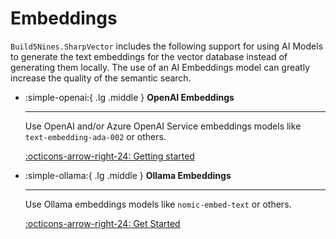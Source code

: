# Embeddings

`Build5Nines.SharpVector` includes the following support for using AI Models to generate the text embeddings for the vector database instead of generating them locally. The use of an AI Embeddings model can greatly increase the quality of the semantic search.

<div class="grid cards" markdown>

-   :simple-openai:{ .lg .middle } __OpenAI Embeddings__

    ---

    Use OpenAI and/or Azure OpenAI Service embeddings models like `text-embedding-ada-002` or others.

    [:octicons-arrow-right-24: Getting started](openai/index.md)

-   :simple-ollama:{ .lg .middle } __Ollama Embeddings__

    ---

    Use Ollama embeddings models like `nomic-embed-text` or others.

    [:octicons-arrow-right-24: Get Started](ollama/index.md)

</div>